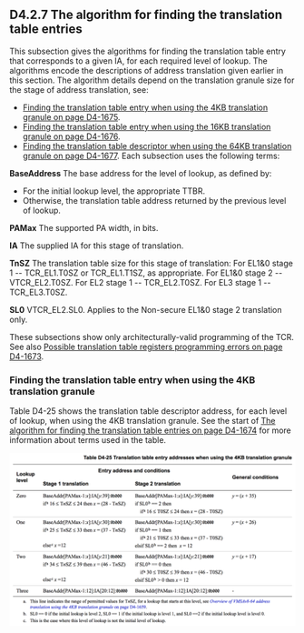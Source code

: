 ## D4.2.7 The algorithm for finding the translation table entries

This subsection gives the algorithms for finding the translation table entry that corresponds to a given IA, for each required level of lookup. The algorithms encode the descriptions of address translation given earlier in this section. The algorithm details depend on the translation granule size for the stage of address translation, see:
* [Finding the translation table entry when using the 4KB translation granule on page D4-1675](#).
* [Finding the translation table entry when using the 16KB translation granule on page D4-1676](#).
* [Finding the translation table descriptor when using the 64KB translation granule on page D4-1677](#).
Each subsection uses the following terms:

**BaseAddress**
The base address for the level of lookup, as defined by:
* For the initial lookup level, the appropriate TTBR.
* Otherwise, the translation table address returned by the previous level of lookup.

**PAMax**
The supported PA width, in bits.

**IA**
The supplied IA for this stage of translation.

**TnSZ**
The translation table size for this stage of translation:
For EL1&0 stage 1 -- TCR_EL1.T0SZ or TCR_EL1.T1SZ, as appropriate. 
For EL1&0 stage 2 -- VTCR_EL2.T0SZ.
For EL2 stage 1 -- TCR_EL2.T0SZ.
For EL3 stage 1 -- TCR_EL3.T0SZ.

**SL0**
VTCR_EL2.SL0. Applies to the Non-secure EL1&0 stage 2 translation only.

These subsections show only architecturally-valid programming of the TCR. See also [Possible translation table registers programming errors on page D4-1673](#).


### Finding the translation table entry when using the 4KB translation granule

Table D4-25 shows the translation table descriptor address, for each level of lookup, when using the 4KB translation granule. See the start of [The algorithm for finding the translation table entries on page D4-1674](#) for more information about terms used in the table.

![](table_d4_25.png)


